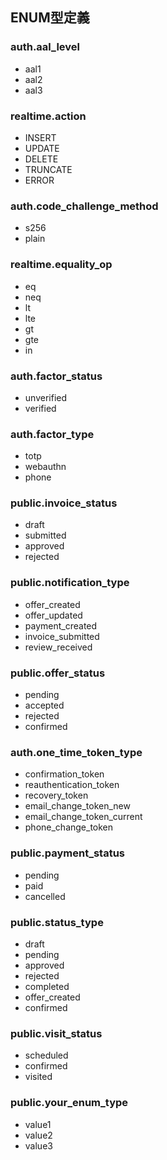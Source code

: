 ## ENUM型定義

### auth.aal_level
- aal1
- aal2
- aal3

### realtime.action
- INSERT
- UPDATE
- DELETE
- TRUNCATE
- ERROR

### auth.code_challenge_method
- s256
- plain

### realtime.equality_op
- eq
- neq
- lt
- lte
- gt
- gte
- in

### auth.factor_status
- unverified
- verified

### auth.factor_type
- totp
- webauthn
- phone

### public.invoice_status
- draft
- submitted
- approved
- rejected

### public.notification_type
- offer_created
- offer_updated
- payment_created
- invoice_submitted
- review_received

### public.offer_status
- pending
- accepted
- rejected
- confirmed

### auth.one_time_token_type
- confirmation_token
- reauthentication_token
- recovery_token
- email_change_token_new
- email_change_token_current
- phone_change_token

### public.payment_status
- pending
- paid
- cancelled

### public.status_type
- draft
- pending
- approved
- rejected
- completed
- offer_created
- confirmed

### public.visit_status
- scheduled
- confirmed
- visited

### public.your_enum_type
- value1
- value2
- value3
